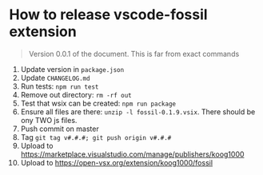 # How to release vscode-fossil extension

> Version 0.0.1 of the document. This is far from exact commands

1. Update version in `package.json`
1. Update `CHANGELOG.md`
1. Run tests: `npm run test`
1. Remove out directory: `rm -rf out`
1. Test that wsix can be created: `npm run package`
1. Ensure all files are there: `unzip -l fossil-0.1.9.vsix`. There should be ony TWO js files.
1. Push commit on master
1. Tag `git tag v#.#.#; git push origin v#.#.#`
1. Upload to https://marketplace.visualstudio.com/manage/publishers/koog1000
1. Upload to https://open-vsx.org/extension/koog1000/fossil
